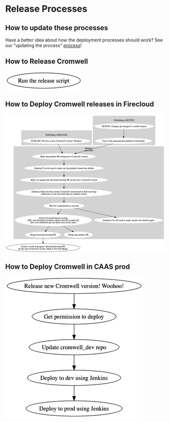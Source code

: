 # Release Processes

## How to update these processes

Have a better idea about how the deployment processes should work? 
See our "updating the process" [process](../README.MD)!

## How to Release Cromwell

![release-cromwell-version](release-cromwell-version.dot.png) 
 
## How to Deploy Cromwell releases in Firecloud

![firecloud-develop](firecloud-develop.dot.png) 


## How to Deploy Cromwell in CAAS prod

![caas-prod](caas-prod.dot.png)

